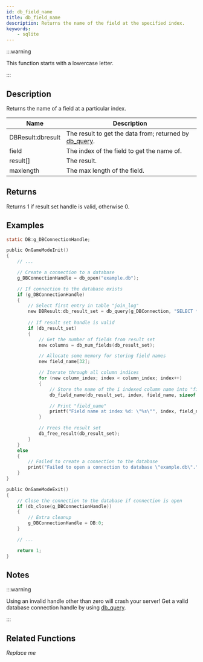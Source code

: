 ```yaml
---
id: db_field_name
title: db_field_name
description: Returns the name of the field at the specified index.
keywords:
    - sqlite
---
```


:::warning

This function starts with a lowercase letter.

:::

## Description

Returns the name of a field at a particular index.

| Name              | Description                                                        |
| ----------------- | ------------------------------------------------------------------ |
| DBResult:dbresult | The result to get the data from; returned by [db_query](db_query). |
| field             | The index of the field to get the name of.                         |
| result[]          | The result.                                                        |
| maxlength         | The max length of the field.                                       |

## Returns

Returns 1 if result set handle is valid, otherwise 0.

## Examples

```c
static DB:g_DBConnectionHandle;

public OnGameModeInit()
{
    // ...

    // Create a connection to a database
    g_DBConnectionHandle = db_open("example.db");

    // If connection to the database exists
    if (g_DBConnectionHandle)
    {
        // Select first entry in table "join_log"
        new DBResult:db_result_set = db_query(g_DBConnection, "SELECT * FROM `join_log` LIMIT 1");
        
        // If result set handle is valid
        if (db_result_set)
        {
            // Get the number of fields from result set
            new columns = db_num_fields(db_result_set);

            // Allocate some memory for storing field names
            new field_name[32];

            // Iterate through all column indices
            for (new column_index; index < column_index; index++)
            {
                // Store the name of the i indexed column name into "field_name"
                db_field_name(db_result_set, index, field_name, sizeof field_name);

                // Print "field_name"
                printf("Field name at index %d: \"%s\"", index, field_name);
            }

            // Frees the result set
            db_free_result(db_result_set);
        }
    }
    else
    {
        // Failed to create a connection to the database
        print("Failed to open a connection to database \"example.db\".");
    }
}

public OnGameModeExit()
{
    // Close the connection to the database if connection is open
    if (db_close(g_DBConnectionHandle))
    {
        // Extra cleanup
        g_DBConnectionHandle = DB:0;
    }

    // ...

    return 1;
}
```

## Notes

:::warning

Using an invalid handle other than zero will crash your server!
Get a valid database connection handle by using [db_query](db_query).

:::

## Related Functions

*Replace me*
